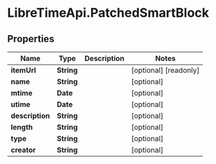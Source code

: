 # LibreTimeApi.PatchedSmartBlock

## Properties

Name | Type | Description | Notes
------------ | ------------- | ------------- | -------------
**itemUrl** | **String** |  | [optional] [readonly] 
**name** | **String** |  | [optional] 
**mtime** | **Date** |  | [optional] 
**utime** | **Date** |  | [optional] 
**description** | **String** |  | [optional] 
**length** | **String** |  | [optional] 
**type** | **String** |  | [optional] 
**creator** | **String** |  | [optional] 


